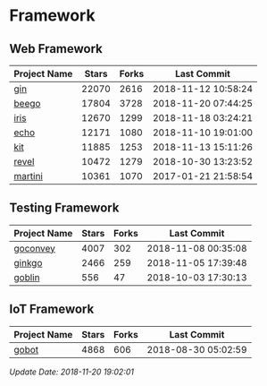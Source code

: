 # Framework

## Web Framework

| Project Name | Stars | Forks | Last Commit |
| ------------ | ----- | ----- | ----------- |
| [gin](https://github.com/gin-gonic/gin) | 22070 | 2616 | 2018-11-12 10:58:24 |
| [beego](https://github.com/astaxie/beego) | 17804 | 3728 | 2018-11-20 07:44:25 |
| [iris](https://github.com/kataras/iris) | 12670 | 1299 | 2018-11-18 03:24:21 |
| [echo](https://github.com/labstack/echo) | 12171 | 1080 | 2018-11-10 19:01:00 |
| [kit](https://github.com/go-kit/kit) | 11885 | 1253 | 2018-11-13 15:11:26 |
| [revel](https://github.com/revel/revel) | 10472 | 1279 | 2018-10-30 13:23:52 |
| [martini](https://github.com/go-martini/martini) | 10361 | 1070 | 2017-01-21 21:58:54 |

## Testing Framework

| Project Name | Stars | Forks | Last Commit |
| ------------ | ----- | ----- | ----------- |
| [goconvey](https://github.com/smartystreets/goconvey) | 4007 | 302 | 2018-11-08 00:35:08 |
| [ginkgo](https://github.com/onsi/ginkgo) | 2466 | 259 | 2018-11-05 17:39:48 |
| [goblin](https://github.com/franela/goblin) | 556 | 47 | 2018-10-03 17:30:13 |

## IoT Framework

| Project Name | Stars | Forks | Last Commit |
| ------------ | ----- | ----- | ----------- |
| [gobot](https://github.com/hybridgroup/gobot) | 4868 | 606 | 2018-08-30 05:02:59 |

*Update Date: 2018-11-20 19:02:01*